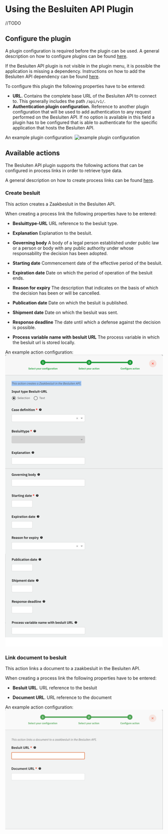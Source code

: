 # Using the Besluiten API Plugin

//TODO

## Configure the plugin

A plugin configuration is required before the plugin can be used. A general description on how to configure
plugins can be found [here](../configure-plugin.md).

If the Besluiten API plugin is not visible in the plugin menu, it is possible the application is missing a dependency.
Instructions on how to add the Besluiten API dependency can be found
[here](/getting-started/modules/zgw/besluiten-api.md).

To configure this plugin the following properties have to be entered:
- **URL.** Contains the complete base URL of the Besluiten API to connect to. This generally includes 
the path `/api/v1/`.
- **Authentication plugin configuration.** Reference to another plugin configuration that will be used to add 
authentication to any request performed on the Besluiten API. If no option is available in this field a plugin has to 
be configured that is able to authenticate for the specific application that hosts the Besluiten API.

An example plugin configuration:
![example plugin configuration](img/configure-plugin.png)

## Available actions

The Besluiten API plugin supports the following actions that can be configured in process links in order to retrieve type
data.

A general description on how to create process links can be found [here](../create-process-link.md).

### Create besluit
This action creates a Zaakbesluit in the Besluiten API.

When creating a process link the following properties have to be entered:

- **Besluittype-URL** URL reference to the besluit type.

- **Explanation** Explanation to the besluit.

- **Governing body** A body of a legal person established under public law or a person or body with any public authority under whose responsability the decision has been adopted.

- **Starting date** Commencement date of the effective period of the besluit.

- **Expiration date** Date on which the period of operation of the besluit ends.

- **Reason for expiry** The description that indicates on the basis of which the decision has been or will be cancelled.

- **Publication date** Date on which the besluit is published.

- **Shipment date** Date on which the besluit was sent.

- **Response deadline** The date until which a defense against the decision is possible.

- **Process variable name with besluit URL** The process variable in which the besluit url is stored locally.

An example action configuration:
![Retrieve statustype](img/create-besluit.png)

### Link document to besluit
This action links a document to a zaakbesluit in the Besluiten API.

When creating a process link the following properties have to be entered:
- **Besluit URL**. URL reference to the besluit

- **Document URL**. URL reference to the document

  
An example action configuration:
![Retrieve statustype](img/link-document-to-besluit.png)
